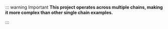 ::: warning Important
**This project operates across multiple chains, making it more complex than other single chain examples.**

:::
